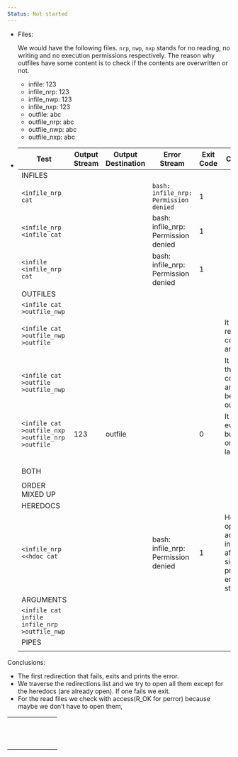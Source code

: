 ```yaml
---
Status: Not started
---
```

- Files:
    
    We would have the following files. `nrp`, `nwp`, `nxp` stands for no reading, no writing and no execution permissions respectively. The reason why outfiles have some content is to check if the contents are overwritten or not.
    
    - infile: 123
    - infile_nrp: 123
    - infile_nwp: 123
    - infile_nxp: 123
    - outfile: abc
    - outfile_nrp: abc
    - outfile_nwp: abc
    - outfile_nxp: abc
  
- |**Test**|Output Stream|Output Destination|Error Stream|Exit Code|Comments|
    |---|---|---|---|---|---|
    |INFILES||||||
    |`<infile_nrp cat`|||`bash: infile_nrp: Permission denied`|1||
    |`<infile_nrp <infile cat`|||bash: infile_nrp: Permission denied|1||
    |`<infile <infile_nrp cat`|||bash: infile_nrp: Permission denied|1||
    |OUTFILES||||||
    |`<infile cat >outfile_nwp`||||||
    |`<infile cat >outfile_nwp >outfile`|||||It doesn’t remove the contents of any outfile.|
    |`<infile cat >outfile >outfile_nwp`|||||It truncates the contents any outfile before outfile_nwp.|
    |`<infile cat >outfile_nxp >outfile_nrp >outfile`|123|outfile||0|It truncates every file, but writes only to the last outfile.|
    |||||||
    |||||||
    |||||||
    |BOTH||||||
    |||||||
    |ORDER MIXED UP||||||
    |HEREDOCS||||||
    |`<infile_nrp <<hdoc cat`|||bash: infile_nrp: Permission denied|1|Heredoc opens, accepts input, and after EOF is signaled it prints the error stream.|
    |ARGUMENTS||||||
    |`<infile cat infile infile_nrp >outfile_nwp`||||||
    |PIPES||||||
    |||||||
    
  
Conclusions:
- The first redirection that fails, exits and prints the error.
- We traverse the redirections list and we try to open all them except for the heredocs (are already open). If one fails we exit.
- For the read files we check with access(R_OK for perror) because maybe we don’t have to open them,
  
  
  
  
  
  
  
  
  
  
  
  
  
  
|   |   |   |   |   |   |   |
|---|---|---|---|---|---|---|
||||||||
||||||||
||||||||
||||||||
||||||||
||||||||
||||||||
||||||||
||||||||
||||||||
||||||||
||||||||